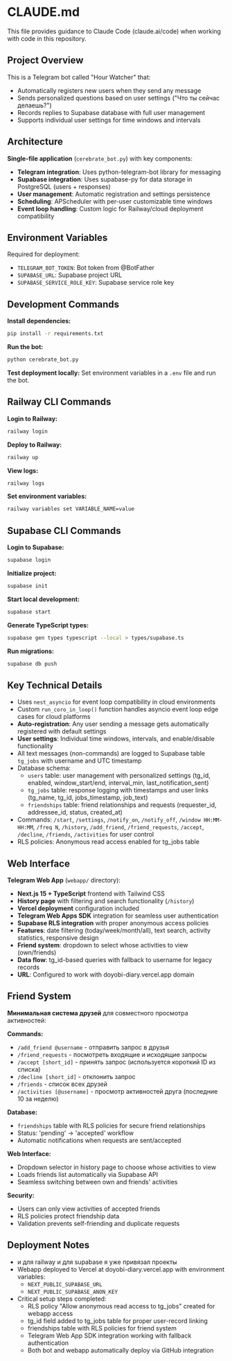 # CLAUDE.md

This file provides guidance to Claude Code (claude.ai/code) when working with code in this repository.

## Project Overview

This is a Telegram bot called "Hour Watcher" that:
- Automatically registers new users when they send any message
- Sends personalized questions based on user settings ("Что ты сейчас делаешь?")
- Records replies to Supabase database with full user management
- Supports individual user settings for time windows and intervals

## Architecture

**Single-file application** (`cerebrate_bot.py`) with key components:
- **Telegram integration**: Uses python-telegram-bot library for messaging
- **Supabase integration**: Uses supabase-py for data storage in PostgreSQL (users + responses)
- **User management**: Automatic registration and settings persistence
- **Scheduling**: APScheduler with per-user customizable time windows
- **Event loop handling**: Custom logic for Railway/cloud deployment compatibility

## Environment Variables

Required for deployment:
- `TELEGRAM_BOT_TOKEN`: Bot token from @BotFather
- `SUPABASE_URL`: Supabase project URL
- `SUPABASE_SERVICE_ROLE_KEY`: Supabase service role key

## Development Commands

**Install dependencies:**
```bash
pip install -r requirements.txt
```

**Run the bot:**
```bash
python cerebrate_bot.py
```

**Test deployment locally:**
Set environment variables in a `.env` file and run the bot.

## Railway CLI Commands

**Login to Railway:**
```bash
railway login
```

**Deploy to Railway:**
```bash
railway up
```

**View logs:**
```bash
railway logs
```

**Set environment variables:**
```bash
railway variables set VARIABLE_NAME=value
```

## Supabase CLI Commands

**Login to Supabase:**
```bash
supabase login
```

**Initialize project:**
```bash
supabase init
```

**Start local development:**
```bash
supabase start
```

**Generate TypeScript types:**
```bash
supabase gen types typescript --local > types/supabase.ts
```

**Run migrations:**
```bash
supabase db push
```

## Key Technical Details

- Uses `nest_asyncio` for event loop compatibility in cloud environments
- Custom `run_coro_in_loop()` function handles asyncio event loop edge cases for cloud platforms
- **Auto-registration**: Any user sending a message gets automatically registered with default settings
- **User settings**: Individual time windows, intervals, and enable/disable functionality
- All text messages (non-commands) are logged to Supabase table `tg_jobs` with username and UTC timestamp
- Database schema: 
  - `users` table: user management with personalized settings (tg_id, enabled, window_start/end, interval_min, last_notification_sent)
  - `tg_jobs` table: response logging with timestamps and user links (tg_name, tg_id, jobs_timestamp, job_text)
  - `friendships` table: friend relationships and requests (requester_id, addressee_id, status, created_at)
- Commands: `/start`, `/settings`, `/notify_on`, `/notify_off`, `/window HH:MM-HH:MM`, `/freq N`, `/history`, `/add_friend`, `/friend_requests`, `/accept`, `/decline`, `/friends`, `/activities` for user control
- RLS policies: Anonymous read access enabled for tg_jobs table

## Web Interface

**Telegram Web App** (`webapp/` directory):
- **Next.js 15 + TypeScript** frontend with Tailwind CSS
- **History page** with filtering and search functionality (`/history`)
- **Vercel deployment** configuration included
- **Telegram Web Apps SDK** integration for seamless user authentication
- **Supabase RLS integration** with proper anonymous access policies
- **Features**: date filtering (today/week/month/all), text search, activity statistics, responsive design
- **Friend system**: dropdown to select whose activities to view (own/friends)
- **Data flow**: tg_id-based queries with fallback to username for legacy records
- **URL**: Configured to work with doyobi-diary.vercel.app domain

## Friend System

**Минимальная система друзей** для совместного просмотра активностей:

**Commands:**
- `/add_friend @username` - отправить запрос в друзья
- `/friend_requests` - посмотреть входящие и исходящие запросы
- `/accept [short_id]` - принять запрос (используется короткий ID из списка)
- `/decline [short_id]` - отклонить запрос
- `/friends` - список всех друзей
- `/activities [@username]` - просмотр активностей друга (последние 10 за неделю)

**Database:**
- `friendships` table with RLS policies for secure friend relationships
- Status: 'pending' → 'accepted' workflow
- Automatic notifications when requests are sent/accepted

**Web Interface:**
- Dropdown selector in history page to choose whose activities to view
- Loads friends list automatically via Supabase API
- Seamless switching between own and friends' activities

**Security:**
- Users can only view activities of accepted friends
- RLS policies protect friendship data
- Validation prevents self-friending and duplicate requests

## Deployment Notes

- и для railway и для supabase я уже привязал проекты
- Webapp deployed to Vercel at doyobi-diary.vercel.app with environment variables:
  - `NEXT_PUBLIC_SUPABASE_URL`
  - `NEXT_PUBLIC_SUPABASE_ANON_KEY`
- Critical setup steps completed:
  - RLS policy "Allow anonymous read access to tg_jobs" created for webapp access
  - tg_id field added to tg_jobs table for proper user-record linking
  - friendships table with RLS policies for friend system
  - Telegram Web App SDK integration working with fallback authentication
  - Both bot and webapp automatically deploy via GitHub integration